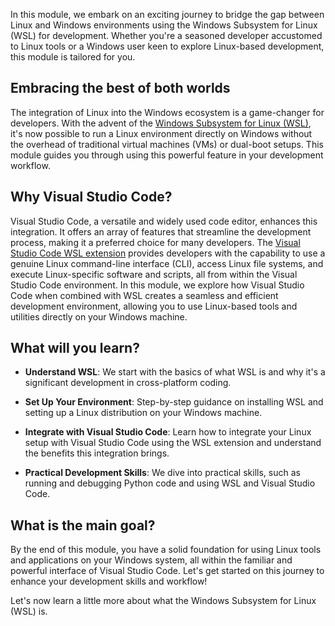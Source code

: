 In this module, we embark on an exciting journey to bridge the gap between Linux and Windows environments using the Windows Subsystem for Linux (WSL) for development. Whether you're a seasoned developer accustomed to Linux tools or a Windows user keen to explore Linux-based development, this module is tailored for you.

## Embracing the best of both worlds

The integration of Linux into the Windows ecosystem is a game-changer for developers. With the advent of the [Windows Subsystem for Linux (WSL)](/training/modules/wsl-introduction/), it's now possible to run a Linux environment directly on Windows without the overhead of traditional virtual machines (VMs) or dual-boot setups. This module guides you through using this powerful feature in your development workflow.

## Why Visual Studio Code?

Visual Studio Code, a versatile and widely used code editor, enhances this integration. It offers an array of features that streamline the development process, making it a preferred choice for many developers. The [Visual Studio Code WSL extension](https://marketplace.visualstudio.com/items?itemName=ms-vscode-remote.remote-wsl) provides developers with the capability to use a genuine Linux command-line interface (CLI), access Linux file systems, and execute Linux-specific software and scripts, all from within the Visual Studio Code environment. In this module, we explore how Visual Studio Code when combined with WSL creates a seamless and efficient development environment, allowing you to use Linux-based tools and utilities directly on your Windows machine.

## What will you learn?

- **Understand WSL**: We start with the basics of what WSL is and why it's a significant development in cross-platform coding.

- **Set Up Your Environment**: Step-by-step guidance on installing WSL and setting up a Linux distribution on your Windows machine.

- **Integrate with Visual Studio Code**: Learn how to integrate your Linux setup with Visual Studio Code using the WSL extension and understand the benefits this integration brings.

- **Practical Development Skills**: We dive into practical skills, such as running and debugging Python code and using WSL and Visual Studio Code.

## What is the main goal?

By the end of this module, you have a solid foundation for using Linux tools and applications on your Windows system, all within the familiar and powerful interface of Visual Studio Code. Let's get started on this journey to enhance your development skills and workflow!

Let's now learn a little more about what the Windows Subsystem for Linux (WSL) is.

